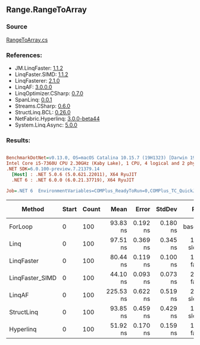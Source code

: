 ﻿## Range.RangeToArray

### Source
[RangeToArray.cs](../LinqBenchmarks/Range/RangeToArray.cs)

### References:
- JM.LinqFaster: [1.1.2](https://www.nuget.org/packages/JM.LinqFaster/1.1.2)
- LinqFaster.SIMD: [1.1.2](https://www.nuget.org/packages/LinqFaster.SIMD/1.0.3)
- LinqFasterer: [2.1.0](https://www.nuget.org/packages/LinqFasterer/2.1.0)
- LinqAF: [3.0.0.0](https://www.nuget.org/packages/LinqAF/3.0.0.0)
- LinqOptimizer.CSharp: [0.7.0](https://www.nuget.org/packages/LinqOptimizer.CSharp/0.7.0)
- SpanLinq: [0.0.1](https://www.nuget.org/packages/SpanLinq/0.0.1)
- Streams.CSharp: [0.6.0](https://www.nuget.org/packages/Streams.CSharp/0.6.0)
- StructLinq.BCL: [0.26.0](https://www.nuget.org/packages/StructLinq/0.26.0)
- NetFabric.Hyperlinq: [3.0.0-beta44](https://www.nuget.org/packages/NetFabric.Hyperlinq/3.0.0-beta44)
- System.Linq.Async: [5.0.0](https://www.nuget.org/packages/System.Linq.Async/5.0.0)

### Results:
``` ini

BenchmarkDotNet=v0.13.0, OS=macOS Catalina 10.15.7 (19H1323) [Darwin 19.6.0]
Intel Core i5-7360U CPU 2.30GHz (Kaby Lake), 1 CPU, 4 logical and 2 physical cores
.NET SDK=6.0.100-preview.7.21379.14
  [Host] : .NET 5.0.6 (5.0.621.22011), X64 RyuJIT
  .NET 6 : .NET 6.0.0 (6.0.21.37719), X64 RyuJIT

Job=.NET 6  EnvironmentVariables=COMPlus_ReadyToRun=0,COMPlus_TC_QuickJitForLoops=1,COMPlus_TieredPGO=1  Runtime=.NET 6.0  

```
|          Method | Start | Count |      Mean |    Error |   StdDev |        Ratio | RatioSD |  Gen 0 | Gen 1 | Gen 2 | Allocated |
|---------------- |------ |------ |----------:|---------:|---------:|-------------:|--------:|-------:|------:|------:|----------:|
|         ForLoop |     0 |   100 |  93.83 ns | 0.192 ns | 0.180 ns |     baseline |         | 0.2027 |     - |     - |     424 B |
|            Linq |     0 |   100 |  97.51 ns | 0.369 ns | 0.345 ns | 1.04x slower |   0.00x | 0.2218 |     - |     - |     464 B |
|      LinqFaster |     0 |   100 |  80.44 ns | 0.119 ns | 0.100 ns | 1.17x faster |   0.00x | 0.2027 |     - |     - |     424 B |
| LinqFaster_SIMD |     0 |   100 |  44.10 ns | 0.093 ns | 0.073 ns | 2.13x faster |   0.01x | 0.2027 |     - |     - |     424 B |
|          LinqAF |     0 |   100 | 225.53 ns | 0.622 ns | 0.519 ns | 2.40x slower |   0.01x | 0.2027 |     - |     - |     424 B |
|      StructLinq |     0 |   100 |  93.85 ns | 0.459 ns | 0.429 ns | 1.00x slower |   0.00x | 0.2027 |     - |     - |     424 B |
|       Hyperlinq |     0 |   100 |  51.92 ns | 0.170 ns | 0.159 ns | 1.81x faster |   0.01x | 0.2027 |     - |     - |     424 B |
